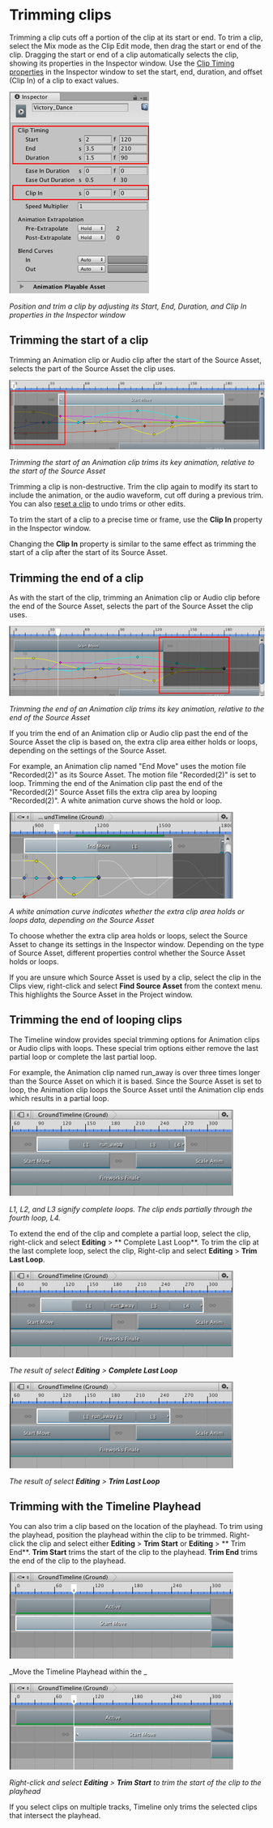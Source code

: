 # Trimming clips

Trimming a clip cuts off a portion of the clip at its start or end. To trim a clip, select the Mix mode as the Clip Edit
mode, then drag the start or end of the clip. Dragging the start or end of a clip automatically selects the clip,
showing its properties in the Inspector window. Use the [Clip Timing properties](insp_clp.md) in the Inspector window to
set the start, end, duration, and offset (Clip In) of a clip to exact values.

![Position and trim a clip by adjusting its Start, End, Duration, and Clip In properties in the Inspector window](images/timeline_inspector_clip_timing.png)

_Position and trim a clip by adjusting its Start, End, Duration, and Clip In properties in the Inspector window_

## Trimming the start of a clip

Trimming an Animation clip or Audio clip after the start of the Source Asset, selects the part of the Source Asset the
clip uses.

![Trimming the start of an Animation clip trims its key animation, relative to the start of the Source Asset](images/timeline_clip_trim_start_keys.png)

_Trimming the start of an Animation clip trims its key animation, relative to the start of the Source Asset_

Trimming a clip is non-destructive. Trim the clip again to modify its start to include the animation, or the audio
waveform, cut off during a previous trim. You can also [reset a clip](clp_reset.md) to undo trims or other edits.

To trim the start of a clip to a precise time or frame, use the **Clip In** property in the Inspector window.

Changing the **Clip In** property is similar to the same effect as trimming the start of a clip after the start of its
Source Asset.

## Trimming the end of a clip

As with the start of the clip, trimming an Animation clip or Audio clip before the end of the Source Asset, selects the
part of the Source Asset the clip uses.

![Trimming the end of an Animation clip trims its key animation, relative to the end of the Source Asset](images/timeline_clip_trim_end_keys.png)

_Trimming the end of an Animation clip trims its key animation, relative to the end of the Source Asset_

If you trim the end of an Animation clip or Audio clip past the end of the Source Asset the clip is based on, the extra
clip area either holds or loops, depending on the settings of the Source Asset.

For example, an Animation clip named "End Move" uses the motion file "Recorded(2)" as its Source Asset. The motion
file "Recorded(2)" is set to loop. Trimming the end of the Animation clip past the end of the "Recorded(2)" Source Asset
fills the extra clip area by looping "Recorded(2)". A white animation curve shows the hold or loop.

![A white animation curve indicates whether the extra clip area holds or loops data, depending on the Source Asset](images/timeline_clip_trim_loop.png)

_A white animation curve indicates whether the extra clip area holds or loops data, depending on the Source Asset_

To choose whether the extra clip area holds or loops, select the Source Asset to change its settings in the Inspector
window. Depending on the type of Source Asset, different properties control whether the Source Asset holds or loops.

If you are unsure which Source Asset is used by a clip, select the clip in the Clips view, right-click and select **Find
Source Asset** from the context menu. This highlights the Source Asset in the Project window.

## Trimming the end of looping clips

The Timeline window provides special trimming options for Animation clips or Audio clips with loops. These special trim
options either remove the last partial loop or complete the last partial loop.

For example, the Animation clip named run_away is over three times longer than the Source Asset on which it is based.
Since the Source Asset is set to loop, the Animation clip loops the Source Asset until the Animation clip ends which
results in a partial loop.

![L1, L2, and L3 signify complete loops. The clip ends partially through the fourth loop, L4.](images/timeline_last_loop_before.png)

_L1, L2, and L3 signify complete loops. The clip ends partially through the fourth loop, L4._

To extend the end of the clip and complete a partial loop, select the clip, right-click and select **Editing** &gt; **
Complete Last Loop**. To trim the clip at the last complete loop, select the clip, Right-clip and select **Editing**
&gt; **Trim Last Loop**.

![The result of select Editing &gt; Complete Last Loop](images/timeline_last_loop_complete.png)

_The result of select **Editing** &gt; **Complete Last Loop**_

![The result of select Editing &gt; Trim Last Loop](images/timeline_last_loop_trim.png)

_The result of select **Editing** &gt; **Trim Last Loop**_

## Trimming with the Timeline Playhead

You can also trim a clip based on the location of the playhead. To trim using the playhead, position the playhead within
the clip to be trimmed. Right-click the clip and select either **Editing** &gt; **Trim Start** or **Editing** &gt; **
Trim End**. **Trim Start** trims the start of the clip to the playhead. **Trim End** trims the end of the clip to the
playhead.

![Move the Timeline Playhead within the clip](images/timeline_playhead_trim_before.png)

_Move the Timeline Playhead within the _

![Right-click and select Editing &gt; Trim Start to trim the start of the clip to the playhead](images/timeline_playhead_trim_after.png)

_Right-click and select **Editing** &gt; **Trim Start** to trim the start of the clip to the playhead_

If you select clips on multiple tracks, Timeline only trims the selected clips that intersect the playhead.
